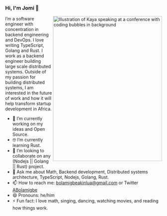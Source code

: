 ### Hi, I'm Jomi 👋

<img align="right" src="https://mir-s3-cdn-cf.behance.net/project_modules/max_1200/52274758660765.5a0463f209c4f.png" alt="Illustration of Kaya speaking at a conference with coding bubbles in background" width=350px height=465px/>

I’m a software engineer with concentration in backend engineering and DevOps. I love writing TypeScript, Golang and Rust. I work as a backend engineer building large scale distributed systems. Outside of my passion for building distributed systems, I am interested in the future of work and how it will help transform startup development in Africa.

- 🔭 I’m currently working on my ideas and Open Source.
- 🤓 I’m currently learning Rust.
- 👯 I’m looking to collaborate on any (Nodejs || Golang || Rust) project.
- 💬 Ask me about Math, Backend development, Distributed systems architecture, TypeScript, Nodejs, Golang, Rust.
- 📫 How to reach me: bolamigbeakinlua@gmail.com or Twitter [ABolamigbe](https://twitter.com/alobmtc)
- 😄 Pronouns: he/him
- ⚡ Fun fact: I love math, singing, dancing, watching movies, and reading how things work.
